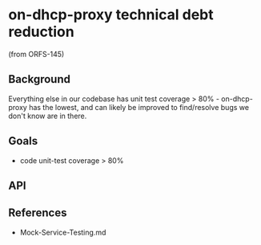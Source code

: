 # on-dhcp-proxy technical debt reduction

(from ORFS-145)

## Background

Everything else in our codebase has unit test coverage > 80% - on-dhcp-proxy has the lowest, and can likely be improved to find/resolve bugs we don't know are in there.

## Goals

- code unit-test coverage > 80%


## API

## References
- Mock-Service-Testing.md
